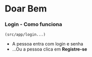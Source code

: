 # Doar Bem

### Login - Como funciona
`(src/app/login...)`
- A pessoa entra com login e senha
- ...Ou a pessoa clica em **Registre-se**
